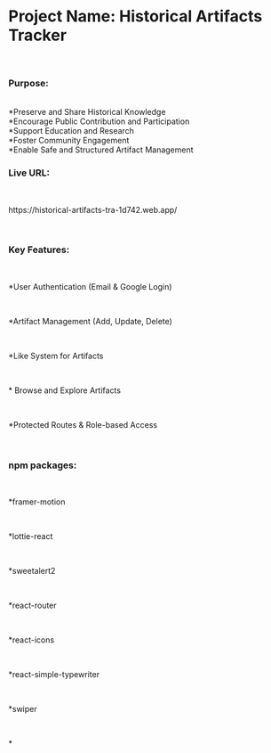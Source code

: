 <h1>Project Name: Historical Artifacts Tracker </h1></br>


<h3>Purpose:</h3></br>
*Preserve and Share Historical Knowledge</br>
*Encourage Public Contribution and Participation</br>
*Support Education and Research</br>
*Foster Community Engagement</br>
*Enable Safe and Structured Artifact Management</br>



<h3>Live URL:</h3></br>
<p>https://historical-artifacts-tra-1d742.web.app/</p></br>



<h3>Key Features:</h3></br>
<p>*User Authentication (Email & Google Login)</p></br>
<p>*Artifact Management (Add, Update, Delete)</p></br>
<p>*Like System for Artifacts</p></br>
<p>* Browse and Explore Artifacts</p></br>
<p>*Protected Routes & Role-based Access</p></br>


<h3>npm packages:</h3></br>
<p>*framer-motion</p></br>
<p>*lottie-react</p></br>
<p>*sweetalert2</p></br>
<p>*react-router</p></br>
<p>*react-icons</p></br>
<p>*react-simple-typewriter</p></br>
<p>*swiper</p></br>
<p>*</p></br>

